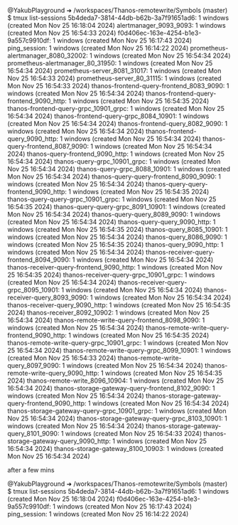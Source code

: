 @YakubPlayground ➜ /workspaces/Thanos-remotewrite/Symbols (master) $ tmux list-sessions
5b4deda7-3814-44db-b62b-3a7f91651ad6: 1 windows (created Mon Nov 25 16:18:04 2024)
alertmanager_9093_9093: 1 windows (created Mon Nov 25 16:54:33 2024)
f0d406ec-163e-4254-b1e3-9a557c9910df: 1 windows (created Mon Nov 25 16:17:43 2024)
ping_session: 1 windows (created Mon Nov 25 16:14:22 2024)
prometheus-alertmanager_8080_32002: 1 windows (created Mon Nov 25 16:54:34 2024)
prometheus-alertmanager_80_31950: 1 windows (created Mon Nov 25 16:54:34 2024)
prometheus-server_8081_31017: 1 windows (created Mon Nov 25 16:54:33 2024)
prometheus-server_80_31115: 1 windows (created Mon Nov 25 16:54:33 2024)
thanos-frontend-query-frontend_8083_9090: 1 windows (created Mon Nov 25 16:54:34 2024)
thanos-frontend-query-frontend_9090_http: 1 windows (created Mon Nov 25 16:54:35 2024)
thanos-frontend-query-grpc_10901_grpc: 1 windows (created Mon Nov 25 16:54:34 2024)
thanos-frontend-query-grpc_8084_10901: 1 windows (created Mon Nov 25 16:54:34 2024)
thanos-frontend-query_8082_9090: 1 windows (created Mon Nov 25 16:54:34 2024)
thanos-frontend-query_9090_http: 1 windows (created Mon Nov 25 16:54:34 2024)
thanos-query-frontend_8087_9090: 1 windows (created Mon Nov 25 16:54:34 2024)
thanos-query-frontend_9090_http: 1 windows (created Mon Nov 25 16:54:34 2024)
thanos-query-grpc_10901_grpc: 1 windows (created Mon Nov 25 16:54:34 2024)
thanos-query-grpc_8088_10901: 1 windows (created Mon Nov 25 16:54:34 2024)
thanos-query-query-frontend_8090_9090: 1 windows (created Mon Nov 25 16:54:34 2024)
thanos-query-query-frontend_9090_http: 1 windows (created Mon Nov 25 16:54:35 2024)
thanos-query-query-grpc_10901_grpc: 1 windows (created Mon Nov 25 16:54:35 2024)
thanos-query-query-grpc_8091_10901: 1 windows (created Mon Nov 25 16:54:34 2024)
thanos-query-query_8089_9090: 1 windows (created Mon Nov 25 16:54:34 2024)
thanos-query-query_9090_http: 1 windows (created Mon Nov 25 16:54:35 2024)
thanos-query_8085_10901: 1 windows (created Mon Nov 25 16:54:34 2024)
thanos-query_8086_9090: 1 windows (created Mon Nov 25 16:54:35 2024)
thanos-query_9090_http: 1 windows (created Mon Nov 25 16:54:34 2024)
thanos-receiver-query-frontend_8094_9090: 1 windows (created Mon Nov 25 16:54:34 2024)
thanos-receiver-query-frontend_9090_http: 1 windows (created Mon Nov 25 16:54:35 2024)
thanos-receiver-query-grpc_10901_grpc: 1 windows (created Mon Nov 25 16:54:34 2024)
thanos-receiver-query-grpc_8095_10901: 1 windows (created Mon Nov 25 16:54:34 2024)
thanos-receiver-query_8093_9090: 1 windows (created Mon Nov 25 16:54:34 2024)
thanos-receiver-query_9090_http: 1 windows (created Mon Nov 25 16:54:35 2024)
thanos-receiver_8092_10902: 1 windows (created Mon Nov 25 16:54:34 2024)
thanos-remote-write-query-frontend_8098_9090: 1 windows (created Mon Nov 25 16:54:34 2024)
thanos-remote-write-query-frontend_9090_http: 1 windows (created Mon Nov 25 16:54:35 2024)
thanos-remote-write-query-grpc_10901_grpc: 1 windows (created Mon Nov 25 16:54:34 2024)
thanos-remote-write-query-grpc_8099_10901: 1 windows (created Mon Nov 25 16:54:33 2024)
thanos-remote-write-query_8097_9090: 1 windows (created Mon Nov 25 16:54:34 2024)
thanos-remote-write-query_9090_http: 1 windows (created Mon Nov 25 16:54:35 2024)
thanos-remote-write_8096_10904: 1 windows (created Mon Nov 25 16:54:34 2024)
thanos-storage-gateway-query-frontend_8102_9090: 1 windows (created Mon Nov 25 16:54:34 2024)
thanos-storage-gateway-query-frontend_9090_http: 1 windows (created Mon Nov 25 16:54:34 2024)
thanos-storage-gateway-query-grpc_10901_grpc: 1 windows (created Mon Nov 25 16:54:34 2024)
thanos-storage-gateway-query-grpc_8103_10901: 1 windows (created Mon Nov 25 16:54:34 2024)
thanos-storage-gateway-query_8101_9090: 1 windows (created Mon Nov 25 16:54:33 2024)
thanos-storage-gateway-query_9090_http: 1 windows (created Mon Nov 25 16:54:34 2024)
thanos-storage-gateway_8100_10903: 1 windows (created Mon Nov 25 16:54:34 2024)


after a few mins 

@YakubPlayground ➜ /workspaces/Thanos-remotewrite/Symbols (master) $ tmux list-sessions
5b4deda7-3814-44db-b62b-3a7f91651ad6: 1 windows (created Mon Nov 25 16:18:04 2024)
f0d406ec-163e-4254-b1e3-9a557c9910df: 1 windows (created Mon Nov 25 16:17:43 2024)
ping_session: 1 windows (created Mon Nov 25 16:14:22 2024)

